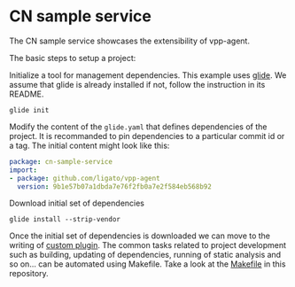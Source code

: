 # CN sample service

The CN sample service showcases the extensibility of vpp-agent.

The basic steps to setup a project:

Initialize a tool for management dependencies. This example uses [glide](https://github.com/Masterminds/glide).
We assume that glide is already installed if not, follow the instruction in its README.

```
glide init
```

Modify the content of the `glide.yaml` that defines dependencies of the project.
It is recommanded to pin dependencies to a particular commit id or a tag. The initial content
might look like this:

```yaml
package: cn-sample-service
import:
- package: github.com/ligato/vpp-agent
  version: 9b1e57b07a1dbda7e76f2fb0a7e2f584eb568b92
```

Download initial set of dependencies

```
glide install --strip-vendor
```

Once the initial set of dependencies is downloaded we can move to the writing of [custom plugin](cmd/helloworld).
The common tasks related to project development such as building, updating of dependencies, running of static
analysis and so on... can be automated using Makefile. Take a look at the [Makefile](Makefile) in this repository.